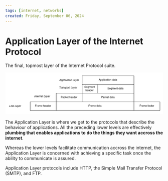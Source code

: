```yaml
---
tags: [internet, networks]
created: Friday, September 06, 2024
---
```


# Application Layer of the Internet Protocol

The final, topmost layer of the Internet Protocol suite.

![Data at the Application Layer](/static/application-layer-data.png)

The Application Layer is where we get to the protocols that describe the
behaviour of applications. All the preceding lower levels are effectively
**plumbing that enables applications to do the things they want accross the
internet**.

Whereas the lower levels facilitate communication accross the internet, the
Application Layer is concerned with achieving a specific task once the ability
to communicate is assured.

Application Layer protocols include HTTP, the Simple Mail Transfer Protocol
(SMTP), and FTP.
